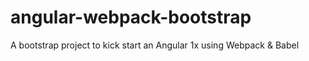 # angular-webpack-bootstrap
A bootstrap project to kick start an Angular 1x using Webpack &amp; Babel
